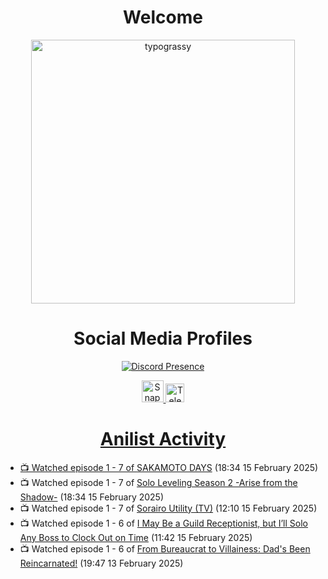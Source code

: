 <div align="center">

# Welcome
<a href="https://github.com/kawarimidoll/typograssy">
    <img alt="typograssy" src="https://typograssy.deno.dev/api?text=%E3%82%88%E3%81%86%E3%81%93%E3%81%9D%E3%81%BF%E3%81%AA%E3%81%95%E3%82%93%20-%20Sheby--&&l0=none&l1=82d9d0&l2=027353&l3=038c4c&l4=01402e&bg=none&frame=none&speed=100&comment=" width="421.99">
</a>

</div>

<div align="center">

# Social Media Profiles

[![Discord Presence](https://lanyard.cnrad.dev/api/612532963938271232)](https://discord.com/users/612532963938271232)


<a href="https://www.snapchat.com/add/a.sheby" title="Snapchat Profile">
    <img src="https://www.freepnglogos.com/uploads/snapchat-logo-png-0.png" width="35" alt="Snapchat Logo" />


<a href="https://t.me/ASheby" title="Telegram Profile">
    <img src="https://www.freepnglogos.com/uploads/telegram-logo-png-0.png" width="30" alt="Telegram Logo" />


</div>

<div align="center">

# Anilist Activity

</div>

<!-- ANILIST_ACTIVITY:start -->

-   📺 Watched episode 1 - 7 of [SAKAMOTO DAYS](https://anilist.co/anime/177709) (18:34 15 February 2025)
-   📺 Watched episode 1 - 7 of [Solo Leveling Season 2 -Arise from the Shadow-](https://anilist.co/anime/176496) (18:34 15 February 2025)
-   📺 Watched episode 1 - 7 of [Sorairo Utility (TV)](https://anilist.co/anime/174596) (12:10 15 February 2025)
-   📺 Watched episode 1 - 6 of [I May Be a Guild Receptionist, but I’ll Solo Any Boss to Clock Out on Time](https://anilist.co/anime/167143) (11:42 15 February 2025)
-   📺 Watched episode 1 - 6 of [From Bureaucrat to Villainess: Dad's Been Reincarnated!](https://anilist.co/anime/172453) (19:47 13 February 2025)

<!-- ANILIST_ACTIVITY:end -->
